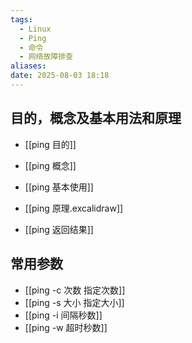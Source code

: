 ```yaml
---
tags:
  - Linux
  - Ping
  - 命令
  - 网络故障排查
aliases: 
date: 2025-08-03 18:18
---
```


## 目的，概念及基本用法和原理


- [[ping 目的]]
	
- [[ping 概念]]
    
- [[ping 基本使用]]
    
- [[ping 原理.excalidraw]]
    
- [[ping 返回结果]]

## 常用参数

- [[ping -c 次数 指定次数]]
- [[ping -s 大小 指定大小]]
- [[ping -i 间隔秒数]]
- [[ping -w 超时秒数]]